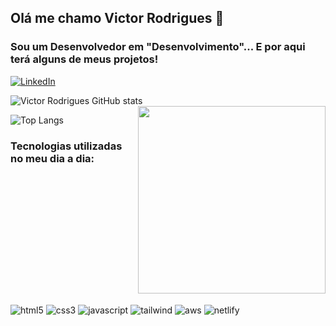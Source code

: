 
## Olá me chamo Victor Rodrigues 👋
### Sou um Desenvolvedor em "Desenvolvimento"... E por aqui terá alguns de meus projetos!



[![LinkedIn](https://img.shields.io/badge/LinkedIn-0077B5?style=for-the-badge&logo=linkedin&logoColor=white
)](https://www.linkedin.com/in/victor-rodrigues-256a33177)

![Victor Rodrigues GitHub stats](https://github-readme-stats.vercel.app/api?username=victorrodriguessantos&show_icons=true&theme=radical)<img align="right" style="width: 300px;" src="https://i.pinimg.com/originals/48/71/a0/4871a06594edd9e5e1bb5f0fab7e362a.gif"/>

![Top Langs](https://github-readme-stats.vercel.app/api/top-langs/?username=victorrodriguessantos&theme=blue-green)

### Tecnologias utilizadas no meu dia a dia:

<div style="display: inline-block"><br/>
    <img align="center" alt="html5" src="https://img.shields.io/badge/HTML5-E34F26?style=for-the-badge&logo=html5&logoColor=white"/>
    <img align="center" alt="css3" src="https://img.shields.io/badge/CSS3-1572B6?style=for-the-badge&logo=css3&logoColor=white"/>
    <img align="center" alt="javascript" src="https://img.shields.io/badge/JavaScript-F7DF1E?style=for-the-badge&logo=javascript&logoColor=white"/>
    <img align="center" alt="tailwind" src="https://img.shields.io/badge/Tailwind_CSS-38B2AC?style=for-the-badge&logo=tailwind-css&logoColor=white"/>
    <img align="center" alt="aws" src="https://img.shields.io/badge/Amazon_AWS-232F3E?style=for-the-badge&logo=amazon-aws&logoColor=white"/>
    <img align="center" alt="netlify" src="https://img.shields.io/badge/Netlify-00C7B7?style=for-the-badge&logo=netlify&logoColor=white"/>
</div>
